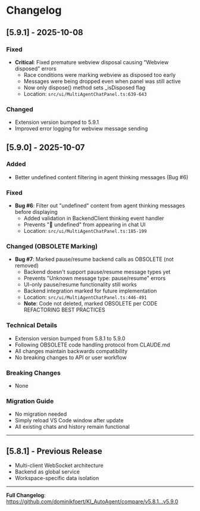 # Changelog

## [5.9.1] - 2025-10-08

### Fixed
- **Critical**: Fixed premature webview disposal causing "Webview disposed" errors
  - Race conditions were marking webview as disposed too early
  - Messages were being dropped even when panel was still active
  - Now only dispose() method sets _isDisposed flag
  - Location: `src/ui/MultiAgentChatPanel.ts:639-643`

### Changed
- Extension version bumped to 5.9.1
- Improved error logging for webview message sending

## [5.9.0] - 2025-10-07

### Added
- Better undefined content filtering in agent thinking messages (Bug #6)

### Fixed
- **Bug #6**: Filter out "undefined" content from agent thinking messages before displaying
  - Added validation in BackendClient thinking event handler
  - Prevents "💭 undefined" from appearing in chat UI
  - Location: `src/ui/MultiAgentChatPanel.ts:185-199`

### Changed (OBSOLETE Marking)
- **Bug #7**: Marked pause/resume backend calls as OBSOLETE (not removed)
  - Backend doesn't support pause/resume message types yet
  - Prevents "Unknown message type: pause/resume" errors
  - UI-only pause/resume functionality still works
  - Backend integration marked for future implementation
  - Location: `src/ui/MultiAgentChatPanel.ts:446-491`
  - **Note**: Code not deleted, marked OBSOLETE per CODE REFACTORING BEST PRACTICES

### Technical Details
- Extension version bumped from 5.8.1 to 5.9.0
- Following OBSOLETE code handling protocol from CLAUDE.md
- All changes maintain backwards compatibility
- No breaking changes to API or user workflow

### Breaking Changes
- None

### Migration Guide
- No migration needed
- Simply reload VS Code window after update
- All existing chats and history remain functional

---

## [5.8.1] - Previous Release
- Multi-client WebSocket architecture
- Backend as global service
- Workspace-specific data isolation

---

**Full Changelog**: https://github.com/dominikfoert/KI_AutoAgent/compare/v5.8.1...v5.9.0
